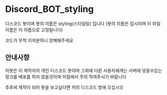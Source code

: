 # Discord_BOT_styling
디스코드 봇이며 봇의 이름은 styling(스타일링) 입니다 (봇의 이름은 임시이며 이 파일이름은 이 이름으로 고정됨니다)

코드가 무척 지저분하니 양해해주세요

## 안내사향
이봇은 이 제작자의 개인 디스코드 봇이며 그외에 다른 사용자에게는 서버에 넣을수있는 링크를 배포를 하지 않을것이며
이점에서 주의 하여주시기 바람니다

추후에 제작이 되어 봇을 보고싶다면 저의 디스코드 방에 오십시오
